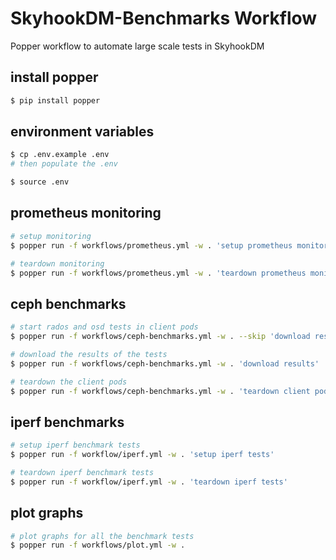 # SkyhookDM-Benchmarks Workflow

Popper workflow to automate large scale tests in SkyhookDM

## install popper
```bash
$ pip install popper
```

## environment variables
```bash
$ cp .env.example .env 
# then populate the .env

$ source .env
```

## prometheus monitoring
```bash
# setup monitoring
$ popper run -f workflows/prometheus.yml -w . 'setup prometheus monitoring'

# teardown monitoring
$ popper run -f workflows/prometheus.yml -w . 'teardown prometheus monitoring'
```

## ceph benchmarks
```bash
# start rados and osd tests in client pods
$ popper run -f workflows/ceph-benchmarks.yml -w . --skip 'download results' --skip 'teardown client pods'

# download the results of the tests
$ popper run -f workflows/ceph-benchmarks.yml -w . 'download results'

# teardown the client pods
$ popper run -f workflows/ceph-benchmarks.yml -w . 'teardown client pods'
```

## iperf benchmarks
```bash
# setup iperf benchmark tests
$ popper run -f workflow/iperf.yml -w . 'setup iperf tests'

# teardown iperf benchmark tests
$ popper run -f workflow/iperf.yml -w . 'teardown iperf tests'
```

## plot graphs
```bash
# plot graphs for all the benchmark tests
$ popper run -f workflows/plot.yml -w .
```
